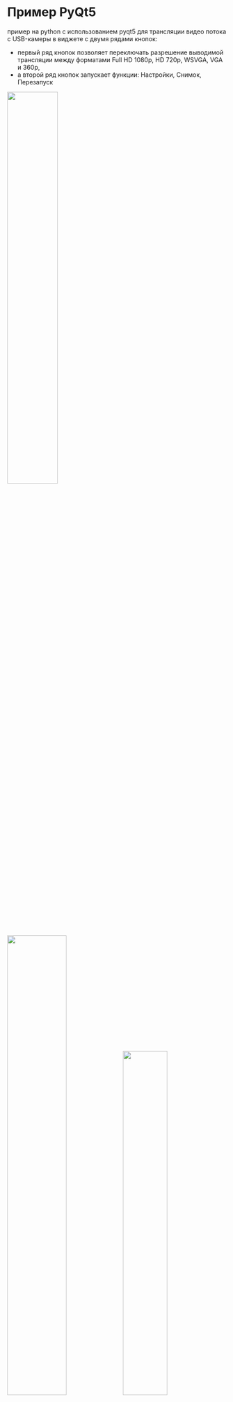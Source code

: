 # Пример PyQt5

пример на python с использованием pyqt5 для трансляции видео потока с USB-камеры в виджете с двумя рядами кнопок: 
- первый ряд кнопок позволяет переключать разрешение выводимой трансляции между форматами Full HD 1080p, HD 720p, WSVGA, VGA и 360p, 
- а второй ряд кнопок запускает функции: Настройки, Снимок, Перезапуск

<p>
<img src="https://github.com/alecseiterr/pilgrim_people/blob/main/Dmitry_Panfilov/PyQt5/images/pyqt5_00.jpg" width="48%">
</p>
<br><br>
<p>
<img src="https://github.com/alecseiterr/pilgrim_people/blob/main/Dmitry_Panfilov/PyQt5/images/pyqt5_01.jpg" width="52%">
<img src="https://github.com/alecseiterr/pilgrim_people/blob/main/Dmitry_Panfilov/PyQt5/images/pyqt5_03.jpg" width="45%">
</p>

<br><br>
<img src="https://github.com/alecseiterr/pilgrim_people/blob/main/Dmitry_Panfilov/PyQt5/images/pyqt5_04.jpg" width="99%">
<br>
<img src="https://github.com/alecseiterr/pilgrim_people/blob/main/Dmitry_Panfilov/PyQt5/images/pyqt5_05.jpg" width="75%">
</p>

### Links

- Преобразуем проект на Python в исполняемый файл .EXE
- https://habr.com/ru/companies/vdsina/articles/557316/
- https://medium.com/analytics-vidhya/how-to-build-your-first-desktop-application-in-python-7568c7d74311


- PyQt6 — полное руководство для новичков
- https://habr.com/ru/companies/skillfactory/articles/599599/

- Python GUI: создаём простое приложение с PyQt и Qt Designer
- https://tproger.ru/translations/python-gui-pyqt/

- Руководство по PyQt5 для начинающих - GUI Python
- https://python-scripts.com/pyqt5

### Порядок установки PyDt5 
- [!pip install -q pyqt5==5.14.0]:

0. [pip uninstall PyQt5]
1. [pip install sip]
2. [pip install pyqt5-sip pyqt5]
